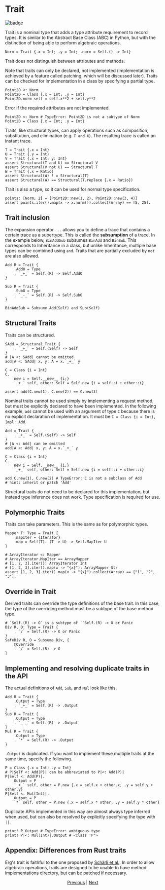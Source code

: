 # Trait

[![badge](https://img.shields.io/endpoint.svg?url=https%3A%2F%2Fgezf7g7pd5.execute-api.ap-northeast-1.amazonaws.com%2Fdefault%2Fsource_up_to_date%3Fowner%3Derg-lang%26repos%3Derg%26ref%3Dmain%26path%3Ddoc/EN/syntax/type/03_trait.md%26commit_hash%3D76e2e858c300a614067fd1aa6934e5d8ceb71226)](https://gezf7g7pd5.execute-api.ap-northeast-1.amazonaws.com/default/source_up_to_date?owner=erg-lang&repos=erg&ref=main&path=doc/EN/syntax/type/03_trait.md&commit_hash=76e2e858c300a614067fd1aa6934e5d8ceb71226)

Trait is a nominal type that adds a type attribute requirement to record types.
It is similar to the Abstract Base Class (ABC) in Python, but with the distinction of being able to perform algebraic operations.

```erg
Norm = Trait {.x = Int; .y = Int; .norm = Self.() -> Int}
```

Trait does not distinguish between attributes and methods.

Note that traits can only be declared, not implemented (implementation is achieved by a feature called patching, which will be discussed later).
Traits can be checked for implementation in a class by specifying a partial type.

```erg
Point2D <: Norm
Point2D = Class {.x = Int; .y = Int}
Point2D.norm self = self.x**2 + self.y**2
```

Error if the required attributes are not implemented.

```erg
Point2D <: Norm # TypeError: Point2D is not a subtype of Norm
Point2D = Class {.x = Int; .y = Int}
```

Traits, like structural types, can apply operations such as composition, substitution, and elimination (e.g. `T and U`). The resulting trace is called an instant trace.

```erg
T = Trait {.x = Int}
U = Trait {.y = Int}
V = Trait {.x = Int; y: Int}
assert Structural(T and U) == Structural V
assert Structural(V not U) == Structural T
W = Trait {.x = Ratio}
assert Structural(W) ! = Structural(T)
assert Structural(W) == Structural(T.replace {.x = Ratio})
```

Trait is also a type, so it can be used for normal type specification.

```erg
points: [Norm; 2] = [Point2D::new(1, 2), Point2D::new(3, 4)]
assert points.iter().map(x -> x.norm()).collect(Array) == [5, 25].
```

## Trait inclusion

The expansion operator `...` allows you to define a trace that contains a certain trace as a supertype. This is called the __subsumption__ of a trace.
In the example below, `BinAddSub` subsumes `BinAdd` and `BinSub`.
This corresponds to Inheritance in a class, but unlike Inheritance, multiple base types can be combined using `and`. Traits that are partially excluded by `not` are also allowed.

```erg
Add R = Trait {
    .AddO = Type
    . `_+_` = Self.(R) -> Self.AddO
}

Sub R = Trait {
    .SubO = Type
    . `_-_` = Self.(R) -> Self.SubO
}

BinAddSub = Subsume Add(Self) and Sub(Self)
```

## Structural Traits

Traits can be structured.

```erg
SAdd = Structural Trait {
    . `_+_` = Self.(Self) -> Self
}
# |A <: SAdd| cannot be omitted
add|A <: SAdd| x, y: A = x.`_+_` y

C = Class {i = Int}
C.
    new i = Self.__new__ {i;}
    `_+_` self, other: Self = Self.new {i = self::i + other::i}

assert add(C.new(1), C.new(2)) == C.new(3)
```

Nominal traits cannot be used simply by implementing a request method, but must be explicitly declared to have been implemented.
In the following example, `add` cannot be used with an argument of type `C` because there is no explicit declaration of implementation. It must be `C = Class {i = Int}, Impl: Add`.

```erg
Add = Trait {
    .`_+_` = Self.(Self) -> Self
}
# |A <: Add| can be omitted
add|A <: Add| x, y: A = x.`_+_` y

C = Class {i = Int}
C.
    new i = Self.__new__ {i;}
    `_+_` self, other: Self = Self.new {i = self::i + other::i}

add C.new(1), C.new(2) # TypeError: C is not a subclass of Add
# hint: inherit or patch 'Add'
```

Structural traits do not need to be declared for this implementation, but instead type inference does not work. Type specification is required for use.

## Polymorphic Traits

Traits can take parameters. This is the same as for polymorphic types.

```erg
Mapper T: Type = Trait {
    .mapIter = {Iterator}
    .map = Self(T). (T -> U) -> Self.MapIter U
}

# ArrayIterator <: Mapper
# ArrayIterator.MapIter == ArrayMapper
# [1, 2, 3].iter(): ArrayIterator Int
# [1, 2, 3].iter().map(x -> "{x}"): ArrayMapper Str
assert [1, 2, 3].iter().map(x -> "{x}").collect(Array) == ["1", "2", "3"].
```

## Override in Trait

Derived traits can override the type definitions of the base trait.
In this case, the type of the overriding method must be a subtype of the base method type.

```erg
# `Self.(R) -> O` is a subtype of ``Self.(R) -> O or Panic
Div R, O: Type = Trait {
    . `/` = Self.(R) -> O or Panic
}
SafeDiv R, O = Subsume Div, {
    @Override
    . `/` = Self.(R) -> O
}
```

## Implementing and resolving duplicate traits in the API

The actual definitions of `Add`, `Sub`, and `Mul` look like this.

```erg
Add R = Trait {
    .Output = Type
    . `_+_` = Self.(R) -> .Output
}
Sub R = Trait {
    .Output = Type
    . `_-_` = Self.(R) -> .Output
}
Mul R = Trait {
    .Output = Type
    . `*` = Self.(R) -> .Output
}
```

`.Output` is duplicated. If you want to implement these multiple traits at the same time, specify the following.

```erg
P = Class {.x = Int; .y = Int}
# P|Self <: Add(P)| can be abbreviated to P|<: Add(P)|
P|Self <: Add(P)|.
    Output = P
    `_+_` self, other = P.new {.x = self.x + other.x; .y = self.y + other.y}
P|Self <: Mul(Int)|.
    Output = P
    `*` self, other = P.new {.x = self.x * other; .y = self.y * other}
```

Duplicate APIs implemented in this way are almost always type inferred when used, but can also be resolved by explicitly specifying the type with `||`.

```erg
print! P.Output # TypeError: ambiguous type
print! P|<: Mul(Int)|.Output # <class 'P'>
```

## Appendix: Differences from Rust traits

Erg's trait is faithful to the one proposed by [Schärli et al.](https://www.ptidej.net/courses/ift6251/fall06/presentations/061122/061122.doc.pdf).
In order to allow algebraic operations, traits are designed to be unable to have method implementations directory, but can be patched if necessary.

<p align='center'>
    <a href='./02_basic.md'>Previous</a> | <a href='./04_class.md'>Next</a>
</p>
